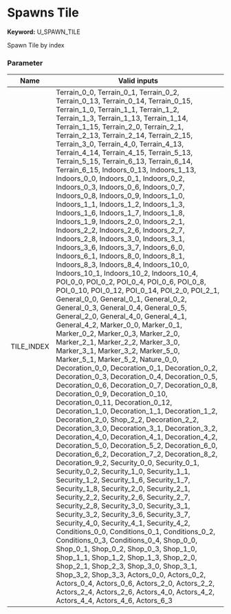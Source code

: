 

# Spawns Tile



**Keyword:**  U_SPAWN_TILE  

Spawn Tile by index  
  




### Parameter
| Name | Valid inputs | 
|  --  |  --  | 
| TILE_INDEX | Terrain_0_0, Terrain_0_1, Terrain_0_2, Terrain_0_13, Terrain_0_14, Terrain_0_15, Terrain_1_0, Terrain_1_1, Terrain_1_2, Terrain_1_3, Terrain_1_13, Terrain_1_14, Terrain_1_15, Terrain_2_0, Terrain_2_1, Terrain_2_13, Terrain_2_14, Terrain_2_15, Terrain_3_0, Terrain_4_0, Terrain_4_13, Terrain_4_14, Terrain_4_15, Terrain_5_13, Terrain_5_15, Terrain_6_13, Terrain_6_14, Terrain_6_15, Indoors_0_13, Indoors_1_13, Indoors_0_0, Indoors_0_1, Indoors_0_2, Indoors_0_3, Indoors_0_6, Indoors_0_7, Indoors_0_8, Indoors_0_9, Indoors_1_0, Indoors_1_1, Indoors_1_2, Indoors_1_3, Indoors_1_6, Indoors_1_7, Indoors_1_8, Indoors_1_9, Indoors_2_0, Indoors_2_1, Indoors_2_2, Indoors_2_6, Indoors_2_7, Indoors_2_8, Indoors_3_0, Indoors_3_1, Indoors_3_6, Indoors_3_7, Indoors_6_0, Indoors_6_1, Indoors_8_0, Indoors_8_1, Indoors_8_3, Indoors_8_4, Indoors_10_0, Indoors_10_1, Indoors_10_2, Indoors_10_4, POI_0_0, POI_0_2, POI_0_4, POI_0_6, POI_0_8, POI_0_10, POI_0_12, POI_0_14, POI_2_0, POI_2_1, General_0_0, General_0_1, General_0_2, General_0_3, General_0_4, General_0_5, General_2_0, General_4_0, General_4_1, General_4_2, Marker_0_0, Marker_0_1, Marker_0_2, Marker_0_3, Marker_2_0, Marker_2_1, Marker_2_2, Marker_3_0, Marker_3_1, Marker_3_2, Marker_5_0, Marker_5_1, Marker_5_2, Nature_0_0, Decoration_0_0, Decoration_0_1, Decoration_0_2, Decoration_0_3, Decoration_0_4, Decoration_0_5, Decoration_0_6, Decoration_0_7, Decoration_0_8, Decoration_0_9, Decoration_0_10, Decoration_0_11, Decoration_0_12, Decoration_1_0, Decoration_1_1, Decoration_1_2, Decoration_2_0, Shop_2_2, Decoration_2_2, Decoration_3_0, Decoration_3_1, Decoration_3_2, Decoration_4_0, Decoration_4_1, Decoration_4_2, Decoration_5_0, Decoration_5_2, Decoration_6_0, Decoration_6_2, Decoration_7_2, Decoration_8_2, Decoration_9_2, Security_0_0, Security_0_1, Security_0_2, Security_1_0, Security_1_1, Security_1_2, Security_1_6, Security_1_7, Security_1_8, Security_2_0, Security_2_1, Security_2_2, Security_2_6, Security_2_7, Security_2_8, Security_3_0, Security_3_1, Security_3_2, Security_3_6, Security_3_7, Security_4_0, Security_4_1, Security_4_2, Conditions_0_0, Conditions_0_1, Conditions_0_2, Conditions_0_3, Conditions_0_4, Shop_0_0, Shop_0_1, Shop_0_2, Shop_0_3, Shop_1_0, Shop_1_1, Shop_1_2, Shop_1_3, Shop_2_0, Shop_2_1, Shop_2_3, Shop_3_0, Shop_3_1, Shop_3_2, Shop_3_3, Actors_0_0, Actors_0_2, Actors_0_4, Actors_0_6, Actors_2_0, Actors_2_2, Actors_2_4, Actors_2_6, Actors_4_0, Actors_4_2, Actors_4_4, Actors_4_6, Actors_6_3 | 

